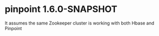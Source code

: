 # pinpoint 1.6.0-SNAPSHOT

It assumes the same Zookeeper cluster is working with both Hbase and Pinpoint
